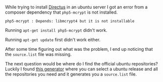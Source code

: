 While trying to install [Directus](http://getdirectus.com) in an ubuntu server I got an error from a composer dependency that `php5-mcrypt` is not installed.

```
php5-mcrypt : Depends: libmcrypt4 but it is not installable
```

Running `apt-get install php5-mcrypt` didn't work.

Running `apt-get update` first didn't work either.

After some time figuring out what was the problem, I end up noticing that the `source.list` file was missing.

The next question would be where do I find the official ubuntu repositories? Luckily I found [this generator](https://repogen.simplylinux.ch/) where you can select a ubuntu release and all the repositories you need and it generates you a `source.list` file.